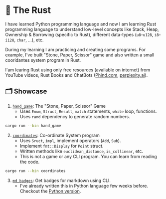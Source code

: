 # 🦀 The Rust

I have learned Python programming language and now I am learning Rust programming language to understand low-level concepts like Stack, Heap, Ownership & Borrowing (specific to Rust), different data-types (`u8`-`u128`, `i8`-`i128`, `char`, ...), etc.

During my learning I am practicing and creating some programs. For example, I've built "Stone, Paper, Scissor" game and also written a small cooridantes system program in Rust.

I'am learing Rust using only free resources (available on internet) from YouTube videos, Rust Books and ChatBots ([Phind.com](https://phind.com), [perplexity.ai](https://perplexity.ai)).

## 🗂️ Showcase

1. [`hand_game`](src/bin/hand_game.rs): The "Stone, Paper, Scissor" Game
   - Uses `Enum`, `Struct`, `Result`, `match` statements, `while` loop, functions.
   - Uses `rand` dependency to generate random numbers.

```bash
cargo run --bin hand_game
```

2. [`coordinates`](src/bin/coordinates.rs): Co-ordinate System program
   - Uses `Sruct`, `impl`, implement operators (`Add`, `Sub`).
   - Implement `fmt::Display` for `Point` struct.
   - Written methods like `euclidean_distance`, `is_collinear`, etc.
   - This is not a game or any CLI program. You can learn from reading the code.

```bash
cargo run --bin coordinates
```

3. [`md_badges`](src/bin/md_badges.rs): Get badges for markdown using CLI.
   - I've already written this in Python language few weeks before. Checkout the [Python version](https://gist.github.com/arv-anshul/f4ccfd9258f24ffa9769dfca9b9e091b#file-md_badges-py).
